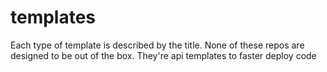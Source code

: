 # templates
Each type of template is described by the title. None of these repos are designed to be out of the box. They're api templates to faster deploy code 
